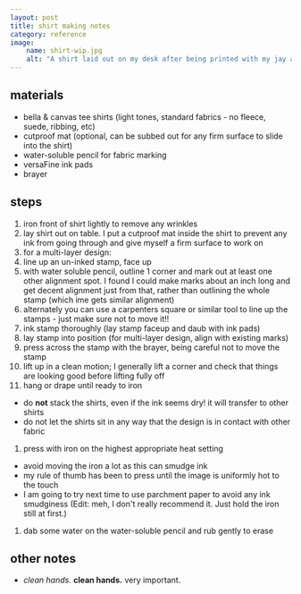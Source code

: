 ```yaml
---
layout: post
title: shirt making notes
category: reference
image: 
    name: shirt-wip.jpg
    alt: "A shirt laid out on my desk after being printed with my jay and flicker prints. There are ink pads and other tools scattered around."
---
```


## materials

- bella & canvas tee shirts (light tones, standard fabrics - no fleece, suede, ribbing, etc)
- cutproof mat (optional, can be subbed out for any firm surface to slide into the shirt)
- water-soluble pencil for fabric marking
- versaFine ink pads
- brayer

## steps

1. iron front of shirt lightly to remove any wrinkles
1. lay shirt out on table. I put a cutproof mat inside the shirt to prevent any ink from going through and give myself a firm surface to work on
1. for a multi-layer design:
  1. line up an un-inked stamp, face up
  1. with water soluble pencil, outline 1 corner and mark out at least one other alignment spot. I found I could make marks about an inch long and get decent alignment just from that, rather than outlining the whole stamp (which ime gets similar alignment)
  1. alternately you can use a carpenters square or similar tool to line up the stamps - just make sure not to move it!!
1. ink stamp thoroughly (lay stamp faceup and daub with ink pads)
1. lay stamp into position (for multi-layer design, align with existing marks)
1. press across the stamp with the brayer, being careful not to move the stamp
1. lift up in a clean motion; I generally lift a corner and check that things are looking good before lifting fully off
1. hang or drape until ready to iron
  - do **not** stack the shirts, even if the ink seems dry! it will transfer to other shirts
  - do not let the shirts sit in any way that the design is in contact with other fabric
1. press with iron on the highest appropriate heat setting
  - avoid moving the iron a lot as this can smudge ink
  - my rule of thumb has been to press until the image is uniformly hot to the touch
  - I am going to try next time to use parchment paper to avoid any ink smudginess (Edit: meh, I don't really recommend it. Just hold the iron still at first.)
1. dab some water on the water-soluble pencil and rub gently to erase

## other notes

- *clean hands.* **clean hands.** very important.
